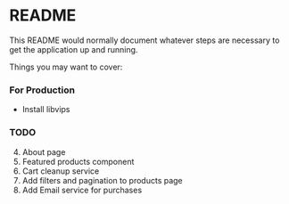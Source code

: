 # README

This README would normally document whatever steps are necessary to get the
application up and running.

Things you may want to cover:

### For Production
* Install libvips

### TODO
4. About page 
5. Featured products component
5. Cart cleanup service 
6. Add filters and pagination to products page
7. Add Email service for purchases